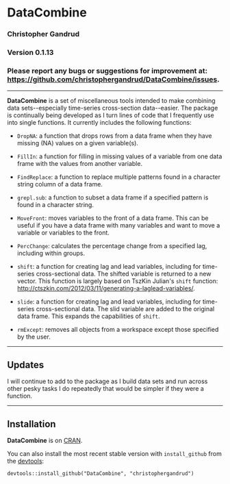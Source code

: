 DataCombine
======

### Christopher Gandrud

### Version 0.1.13

### Please report any bugs or suggestions for improvement at: <https://github.com/christophergandrud/DataCombine/issues>.

---

**DataCombine** is a set of miscellaneous tools intended to make combining data sets--especially time-series cross-section data--easier. The package is continually being developed as I turn lines of code that I frequently use into single functions. It currently includes the following functions:

- `DropNA`: a function that drops rows from a data frame when they have missing (NA) values on a given variable(s).

- `FillIn`: a function for filling in missing values of a variable from one data frame with the values from another variable.

- `FindReplace`: a function to replace multiple patterns found in a character string column of a data frame.

- `grepl.sub`: a function to subset a data frame if a specified pattern is found in a character string.

- `MoveFront`: moves variables to the front of a data frame. This can be useful if you have a data frame with many variables and want to move a variable or variables to the front.

- `PercChange`: calculates the percentage change from a specified lag, including within groups.

- `shift`: a function for creating lag and lead variables, including for time-series cross-sectional data. The shifted variable is returned to a new vector. This function is largely based on TszKin Julian's `shift` function: <http://ctszkin.com/2012/03/11/generating-a-laglead-variables/>.

- `slide`: a function for creating lag and lead variables, including for time-series cross-sectional data. The slid variable are added to the original data frame. This expands the capabilities of `shift`.

- `rmExcept`: removes all objects from a workspace except those specified by the user.

---

## Updates

I will continue to add to the package as I build data sets and run across other pesky tasks I do repeatedly that would be simpler if they were a function.

---

## Installation

**DataCombine** is on [CRAN](http://cran.r-project.org/). 

You can also install the most recent stable version with `install_github` from the [devtools](https://github.com/hadley/devtools):

```
devtools::install_github("DataCombine", "christophergandrud")
```
